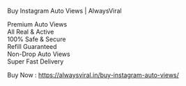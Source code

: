 Buy Instagram Auto Views | AlwaysViral

Premium Auto Views<br/>
All Real & Active<br/>
100% Safe & Secure<br/>
Refill Guaranteed<br/>
Non-Drop Auto Views<br/>
Super Fast Delivery<br/>

Buy Now : https://alwaysviral.in/buy-instagram-auto-views/
